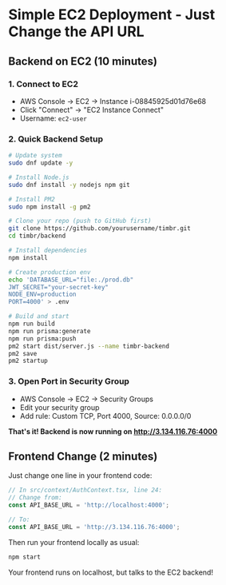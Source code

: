 # Simple EC2 Deployment - Just Change the API URL

## Backend on EC2 (10 minutes)

### 1. Connect to EC2
- AWS Console → EC2 → Instance i-08845925d01d76e68
- Click "Connect" → "EC2 Instance Connect" 
- Username: `ec2-user`

### 2. Quick Backend Setup
```bash
# Update system
sudo dnf update -y

# Install Node.js
sudo dnf install -y nodejs npm git

# Install PM2
sudo npm install -g pm2

# Clone your repo (push to GitHub first)
git clone https://github.com/yourusername/timbr.git
cd timbr/backend

# Install dependencies
npm install

# Create production env
echo 'DATABASE_URL="file:./prod.db"
JWT_SECRET="your-secret-key"
NODE_ENV=production
PORT=4000' > .env

# Build and start
npm run build
npm run prisma:generate
npm run prisma:push
pm2 start dist/server.js --name timbr-backend
pm2 save
pm2 startup
```

### 3. Open Port in Security Group
- AWS Console → EC2 → Security Groups
- Edit your security group
- Add rule: Custom TCP, Port 4000, Source: 0.0.0.0/0

**That's it! Backend is now running on http://3.134.116.76:4000**

## Frontend Change (2 minutes)

Just change one line in your frontend code:

```typescript
// In src/context/AuthContext.tsx, line 24:
// Change from:
const API_BASE_URL = 'http://localhost:4000';

// To:
const API_BASE_URL = 'http://3.134.116.76:4000';
```

Then run your frontend locally as usual:
```bash
npm start
```

Your frontend runs on localhost, but talks to the EC2 backend!
